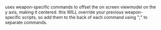 uses weapon-specific commands to offset the on screen viewmodel on the y axis, making it centered. this WILL override your previous weapon-specific scripts, so add them to the back of each command using ";" to separate commands.